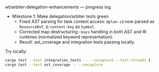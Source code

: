 wt/arbiter-delegation-enhancements — progress log

- Milestone 1: Make delegation/arbiter tests green
  - Fixed AST parsing for task context access: `@plan-id` now parsed as `ResourceRef`, `@:context-key` as `Symbol`.
  - Corrected map destructuring `:keys` handling in both AST and IR runtimes (normalized keyword representation).
  - Result: ast_coverage and integration tests passing locally.

Try locally:
```bash
cargo test --test integration_tests -- --nocapture --test-threads 1
cargo test --test ast_coverage -- --nocapture
```